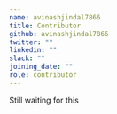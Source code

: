 ```yaml
---
name: avinashjindal7866
title: Contributor
github: avinashjindal7866
twitter: ""
linkedin: ""
slack: ""
joining_date: ""
role: contributor
---
```


Still waiting for this
